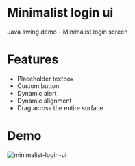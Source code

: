 # Minimalist login ui
Java swing demo - Minimalist login screen
# Features
* Placeholder textbox
* Custom button
* Dynamic alert
* Dynamic alignment
* Drag across the entire surface
# Demo
![minimalist-login-ui](https://user-images.githubusercontent.com/63965272/117367222-90267b80-aeca-11eb-8f3e-66d6127466e0.png)
